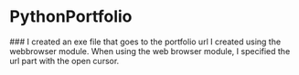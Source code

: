 # PythonPortfolio
<p>
### I created an exe file that goes to the portfolio url I created using the webbrowser module. When using the web browser module, I specified the url part with the open cursor.
</p>
